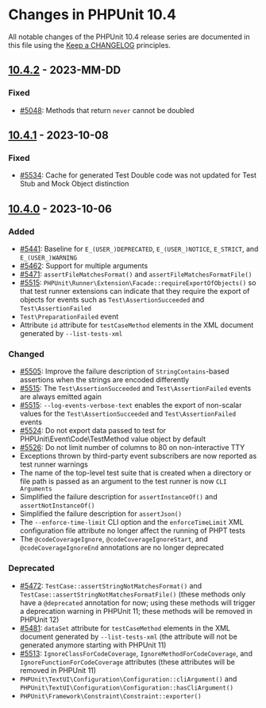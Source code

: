 # Changes in PHPUnit 10.4

All notable changes of the PHPUnit 10.4 release series are documented in this file using the [Keep a CHANGELOG](https://keepachangelog.com/) principles.

## [10.4.2] - 2023-MM-DD

### Fixed

* [#5048](https://github.com/sebastianbergmann/phpunit/issues/5048): Methods that return `never` cannot be doubled

## [10.4.1] - 2023-10-08

### Fixed

* [#5534](https://github.com/sebastianbergmann/phpunit/issues/5534): Cache for generated Test Double code was not updated for Test Stub and Mock Object distinction

## [10.4.0] - 2023-10-06

### Added

* [#5441](https://github.com/sebastianbergmann/phpunit/issues/5441): Baseline for `E_(USER_)DEPRECATED`, `E_(USER_)NOTICE`, `E_STRICT`, and `E_(USER_)WARNING`
* [#5462](https://github.com/sebastianbergmann/phpunit/pull/5462): Support for multiple arguments
* [#5471](https://github.com/sebastianbergmann/phpunit/issues/5471): `assertFileMatchesFormat()` and `assertFileMatchesFormatFile()`
* [#5515](https://github.com/sebastianbergmann/phpunit/issues/5515): `PHPUnit\Runner\Extension\Facade::requireExportOfObjects()` so that test runner extensions can indicate that they require the export of objects for events such as `Test\AssertionSucceeded` and `Test\AssertionFailed`
* `Test\PreparationFailed` event
* Attribute `id` attribute for `testCaseMethod` elements in the XML document generated by `--list-tests-xml`

### Changed

* [#5505](https://github.com/sebastianbergmann/phpunit/pull/5505): Improve the failure description of `StringContains`-based assertions when the strings are encoded differently 
* [#5515](https://github.com/sebastianbergmann/phpunit/issues/5515): The `Test\AssertionSucceeded` and `Test\AssertionFailed` events are always emitted again
* [#5515](https://github.com/sebastianbergmann/phpunit/issues/5515): `--log-events-verbose-text` enables the export of non-scalar values for the `Test\AssertionSucceeded` and `Test\AssertionFailed` events
* [#5524](https://github.com/sebastianbergmann/phpunit/issues/5524): Do not export data passed to test for PHPUnit\Event\Code\TestMethod value object by default
* [#5526](https://github.com/sebastianbergmann/phpunit/issues/5526): Do not limit number of columns to 80 on non-interactive TTY
* Exceptions thrown by third-party event subscribers are now reported as test runner warnings
* The name of the top-level test suite that is created when a directory or file path is passed as an argument to the test runner is now `CLI Arguments`
* Simplified the failure description for `assertInstanceOf()` and `assertNotInstanceOf()`
* Simplified the failure description for `assertJson()`
* The `--enforce-time-limit` CLI option and the `enforceTimeLimit` XML configuration file attribute no longer affect the running of PHPT tests
* The `@codeCoverageIgnore`, `@codeCoverageIgnoreStart`, and `@codeCoverageIgnoreEnd` annotations are no longer deprecated

### Deprecated

* [#5472](https://github.com/sebastianbergmann/phpunit/issues/5472): `TestCase::assertStringNotMatchesFormat()` and `TestCase::assertStringNotMatchesFormatFile()` (these methods only have a `@deprecated` annotation for now; using these methods will trigger a deprecation warning in PHPUnit 11; these methods will be removed in PHPUnit 12)
* [#5481](https://github.com/sebastianbergmann/phpunit/issues/5481): `dataSet` attribute for `testCaseMethod` elements in the XML document generated by `--list-tests-xml` (the attribute will not be generated anymore starting with PHPUnit 11)
* [#5513](https://github.com/sebastianbergmann/phpunit/issues/5513): `IgnoreClassForCodeCoverage`, `IgnoreMethodForCodeCoverage`, and `IgnoreFunctionForCodeCoverage` attributes (these attributes will be removed in PHPUnit 11)
* `PHPUnit\TextUI\Configuration\Configuration::cliArgument()` and `PHPUnit\TextUI\Configuration\Configuration::hasCliArgument()`
* `PHPUnit\Framework\Constraint\Constraint::exporter()`

[10.4.2]: https://github.com/sebastianbergmann/phpunit/compare/10.4.1...10.4
[10.4.1]: https://github.com/sebastianbergmann/phpunit/compare/10.4.0...10.4.1
[10.4.0]: https://github.com/sebastianbergmann/phpunit/compare/10.3.5...10.4.0
